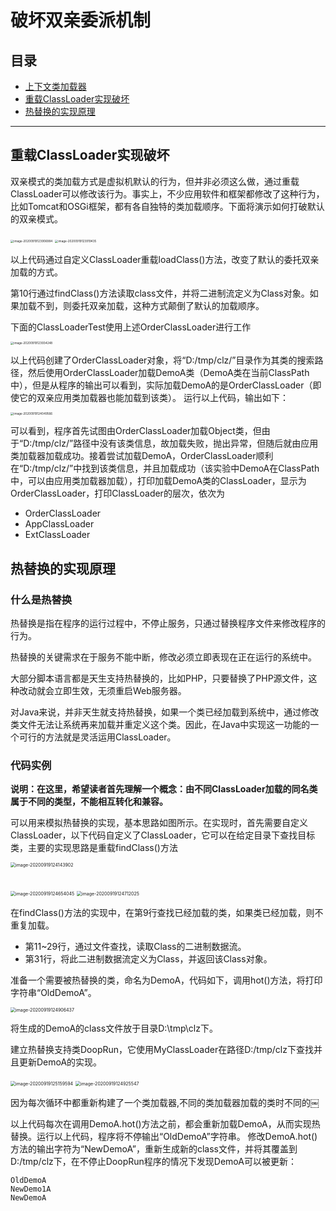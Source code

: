 # 破坏双亲委派机制

## 目录

- [上下文类加载器](04-上下文类加载器.md) 
- [重载ClassLoader实现破坏](#重载ClassLoader实现破坏)
- [热替换的实现原理](#热替换的实现原理)

---

## 重载ClassLoader实现破坏

双亲模式的类加载方式是虚拟机默认的行为，但并非必须这么做，通过重载ClassLoader可以修改该行为。事实上，不少应用软件和框架都修改了这种行为，比如Tomcat和OSGi框架，都有各自独特的类加载顺序。下面将演示如何打破默认的双亲模式。

<img src="../../assets/image-20200919123906984.png" alt="image-20200919123906984" style="zoom:33%;" />

<img src="../../assets/image-20200919123919435.png" alt="image-20200919123919435" style="zoom:33%;" />

以上代码通过自定义ClassLoader重载loadClass()方法，改变了默认的委托双亲加载的方式。

第10行通过findClass()方法读取class文件，并将二进制流定义为Class对象。如果加载不到，则委托双亲加载，这种方式颠倒了默认的加载顺序。

下面的ClassLoaderTest使用上述OrderClassLoader进行工作

<img src="../../assets/image-20200919123934248.png" alt="image-20200919123934248" style="zoom:33%;" />

以上代码创建了OrderClassLoader对象，将“D:/tmp/clz/”目录作为其类的搜索路径，然后使用OrderClassLoader加载DemoA类（DemoA类在当前ClassPath中），但是从程序的输出可以看到，实际加载DemoA的是OrderClassLoader（即使它的双亲应用类加载器也能加载到该类）。
运行以上代码，输出如下：

<img src="../../assets/image-20200919124049566.png" alt="image-20200919124049566" style="zoom:33%;" />

可以看到，程序首先试图由OrderClassLoader加载Object类，但由于“D:/tmp/clz/”路径中没有该类信息，故加载失败，抛出异常，但随后就由应用类加载器加载成功。接着尝试加载DemoA，OrderClassLoader顺利在“D:/tmp/clz/”中找到该类信息，并且加载成功（该实验中DemoA在ClassPath中，可以由应用类加载器加载），打印加载DemoA类的ClassLoader，显示为OrderClassLoader，打印ClassLoader的层次，依次为

- OrderClassLoader
- AppClassLoader
- ExtClassLoader

## 热替换的实现原理

### 什么是热替换

热替换是指在程序的运行过程中，不停止服务，只通过替换程序文件来修改程序的行为。

热替换的关键需求在于服务不能中断，修改必须立即表现在正在运行的系统中。

大部分脚本语言都是天生支持热替换的，比如PHP，只要替换了PHP源文件，这种改动就会立即生效，无须重启Web服务器。

对Java来说，并非天生就支持热替换，如果一个类已经加载到系统中，通过修改类文件无法让系统再来加载并重定义这个类。因此，在Java中实现这一功能的一个可行的方法就是灵活运用ClassLoader。

### 代码实例

**说明：在这里，希望读者首先理解一个概念：由不同ClassLoader加载的同名类属于不同的类型，不能相互转化和兼容。**

可以用来模拟热替换的实现，基本思路如图所示。在实现时，首先需要自定义ClassLoader，以下代码自定义了ClassLoader，它可以在给定目录下查找目标类，主要的实现思路是重载findClass()方法

<img src="../../assets/image-20200919124143902.png" alt="image-20200919124143902" style="zoom:50%;" />

## 

<img src="../../assets/image-20200919124654045.png" alt="image-20200919124654045" style="zoom:50%;" />

<img src="../../assets/image-20200919124712025.png" alt="image-20200919124712025" style="zoom:50%;" />

在findClass()方法的实现中，在第9行查找已经加载的类，如果类已经加载，则不重复加载。

- 第11~29行，通过文件查找，读取Class的二进制数据流。
- 第31行，将此二进制数据流定义为Class，并返回该Class对象。

准备一个需要被热替换的类，命名为DemoA，代码如下，调用hot()方法，将打印字符串“OldDemoA”。

<img src="../../assets/image-20200919124906437.png" alt="image-20200919124906437" style="zoom:50%;" />

将生成的DemoA的class文件放于目录D:\tmp\clz下。

建立热替换支持类DoopRun，它使用MyClassLoader在路径D:/tmp/clz下查找并且更新DemoA的实现。

<img src="../../assets/image-20200919125159594.png" alt="image-20200919125159594" style="zoom:50%;" />

<img src="../../assets/image-20200919124925547.png" alt="image-20200919124925547" style="zoom:50%;" />

因为每次循环中都重新构建了一个类加载器,不同的类加载器加载的类时不同的￼

以上代码每次在调用DemoA.hot()方法之前，都会重新加载DemoA，从而实现热替换。运行以上代码，程序将不停输出“OldDemoA”字符串。
修改DemoA.hot()方法的输出字符为“NewDemoA”，重新生成新的class文件，并将其覆盖到D:/tmp/clz下，在不停止DoopRun程序的情况下发现DemoA可以被更新：

```
OldDemoA
NewDemo1A
NewDemoA
```

